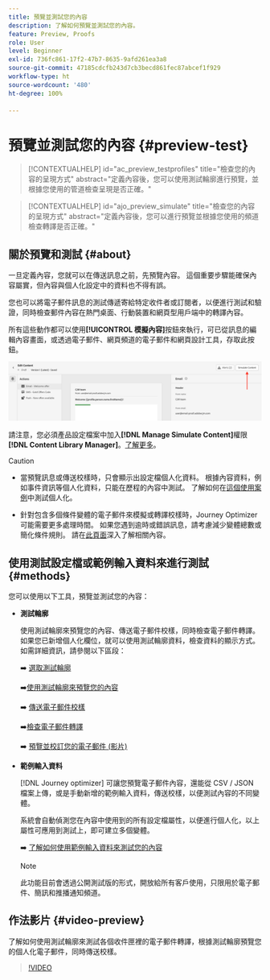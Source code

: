 ```yaml
---
title: 預覽並測試您的內容
description: 了解如何預覽並測試您的內容。
feature: Preview, Proofs
role: User
level: Beginner
exl-id: 736fc861-17f2-47b7-8635-9afd261ea3a8
source-git-commit: 47185cdcfb243d7cb3becd861fec87abcef1f929
workflow-type: ht
source-wordcount: '480'
ht-degree: 100%

---
```


# 預覽並測試您的內容 {#preview-test}

>[!CONTEXTUALHELP]
>id="ac_preview_testprofiles"
>title="檢查您的內容的呈現方式"
>abstract="定義內容後，您可以使用測試輪廓進行預覽，並根據您使用的管道檢查呈現是否正確。"

>[!CONTEXTUALHELP]
>id="ajo_preview_simulate"
>title="檢查您的內容的呈現方式"
>abstract="定義內容後，您可以進行預覽並根據您使用的頻道檢查轉譯是否正確。"

## 關於預覽和測試 {#about}

一旦定義內容，您就可以在傳送訊息之前，先預覽內容。 這個重要步驟能確保內容屬實，但內容與個人化設定中的資料也不得有誤。

您也可以將電子郵件訊息的測試傳遞寄給特定收件者或訂閱者，以便進行測試和驗證，同時檢查郵件內容在熱門桌面、行動裝置和網頁型用戶端中的轉譯內容。

所有這些動作都可以使用&#x200B;**[!UICONTROL 模擬內容]**&#x200B;按鈕來執行，可已從訊息的編輯內容畫面，或透過電子郵件、網頁頻道的電子郵件和網頁設計工具，存取此按鈕。

![](../email/assets/email-preview-button.png)

請注意，您必須產品設定檔案中加入&#x200B;**[!DNL Manage Simulate Content]**&#x200B;權限&#x200B;**[!DNL Content Library Manager]**。[了解更多](../administration/ootb-product-profiles.md#content-library-manager)。


>[!CAUTION]
>
>* 當預覽訊息或傳送校樣時，只會顯示出設定檔個人化資料。 根據內容資料，例如事件資訊等個人化資料，只能在歷程的內容中測試。 了解如何在[這個使用案例](../personalization/personalization-use-case.md)中測試個人化。
>
>* 針對包含多個條件變體的電子郵件來模擬或轉譯校樣時，Journey Optimizer 可能需要更多處理時間。 如果您遇到逾時或錯誤訊息，請考慮減少變體總數或簡化條件規則。 請在[此頁面](../personalization/dynamic-content.md)深入了解相關內容。


## 使用測試設定檔或範例輸入資料來進行測試 {#methods}

您可以使用以下工具，預覽並測試您的內容：

* **測試輪廓**

  使用測試輪廓來預覽您的內容、傳送電子郵件校樣，同時檢查電子郵件轉譯。 如果您已新增個人化欄位，就可以使用測試輪廓資料，檢查資料的顯示方式。如需詳細資訊，請參閱以下區段：

  ➡️ [選取測試輪廓](test-profiles.md)

  ➡️[使用測試輪廓來預覽您的內容](preview.md)

  ➡️ [傳送電子郵件校樣](proofs.md)

  ➡️[檢查電子郵件轉譯](rendering.md)

  ➡️ [預覽並校訂您的電子郵件 (影片)](#video-preview)

* **範例輸入資料**

  [!DNL Journey optimizer] 可讓您預覽電子郵件內容，還能從 CSV / JSON 檔案上傳，或是手動新增的範例輸入資料，傳送校樣，以便測試內容的不同變體。 

  系統會自動偵測您在內容中使用到的所有設定檔屬性，以便進行個人化，以上屬性可應用到測試上，即可建立多個變體。

  ➡️ [了解如何使用範例輸入資料來測試您的內容](../test-approve/simulate-sample-input.md)

  >[!NOTE]
  >
  >此功能目前會透過公開測試版的形式，開放給所有客戶使用，只限用於電子郵件、簡訊和推播通知頻道。

## 作法影片 {#video-preview}

了解如何使用測試輪廓來測試各個收件匣裡的電子郵件轉譯，根據測試輪廓預覽您的個人化電子郵件，同時傳送校樣。

>[!VIDEO](https://video.tv.adobe.com/v/3430345?quality=12&captions=chi_hant)
